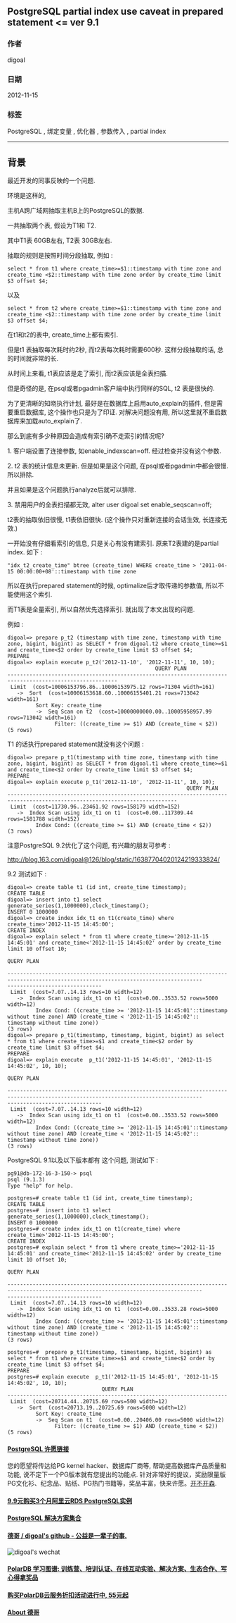 ## PostgreSQL partial index use caveat in prepared statement <= ver 9.1       
                                           
### 作者                                           
digoal                                            
                                              
### 日期                                            
2012-11-15                                                                       
                                            
### 标签                                                                                                                                                            
PostgreSQL , 绑定变量 , 优化器 , 参数传入 , partial index        
                                          
----                                            
                                          
## 背景                                    
最近开发的同事反映的一个问题.  
  
环境是这样的,  
  
主机A跨广域网抽取主机B上的PostgreSQL的数据.  
  
一共抽取两个表, 假设为T1和 T2.  
  
其中T1表 60GB左右, T2表 30GB左右.  
  
抽取的规则是按照时间分段抽取, 例如 :  
  
```  
select * from t1 where create_time>=$1::timestamp with time zone and create_time <$2::timestamp with time zone order by create_time limit $3 offset $4;  
```  
  
以及  
  
```  
select * from t2 where create_time>=$1::timestamp with time zone and create_time <$2::timestamp with time zone order by create_time limit $3 offset $4;  
```  
  
在t1和t2的表中, create_time上都有索引.  
  
但是t1 表抽取每次耗时约2秒, 而t2表每次耗时需要600秒. 这样分段抽取的话, 总的时间就非常的长.  
  
从时间上来看, t1表应该是走了索引, 而t2表应该是全表扫描.  
  
但是奇怪的是, 在psql或者pgadmin客户端中执行同样的SQL, t2 表是很快的.  
  
为了更清晰的知晓执行计划, 最好是在数据库上启用auto_explain的插件, 但是需要重启数据库, 这个操作也只是为了印证. 对解决问题没有用, 所以这里就不重启数据库来加载auto_explain了.  
  
那么到底有多少种原因会造成有索引确不走索引的情况呢?  
  
1\. 客户端设置了连接参数, 如enable_indexscan=off. 经过检查并没有这个参数.  
  
2\. t2 表的统计信息未更新. 但是如果是这个问题, 在psql或者pgadmin中都会很慢. 所以排除.   
  
并且如果是这个问题执行analyze后就可以排除.  
  
3\. 禁用用户的全表扫描都无效,  alter user digoal set enable_seqscan=off;  
  
t2表的抽取依旧很慢, t1表依旧很快. (这个操作只对重新连接的会话生效, 长连接无效.)  
  
一开始没有仔细看索引的信息, 只是关心有没有建索引. 原来T2表建的是partial index. 如下 :   
  
```  
"idx_t2_create_time" btree (create_time) WHERE create_time > '2011-04-15 00:00:00+08'::timestamp with time zone  
```  
  
所以在执行prepared statement的时候, optimalize后才取传递的参数值, 所以不能使用这个索引.  
  
而T1表是全量索引, 所以自然优先选择索引. 就出现了本文出现的问题.  
  
例如 :   
  
```  
digoal=> prepare p_t2 (timestamp with time zone, timestamp with time zone, bigint, bigint) as SELECT * from digoal.t2 where create_time>=$1 and create_time<$2 order by create_time limit $3 offset $4;  
PREPARE  
digoal=> explain execute p_t2('2012-11-10', '2012-11-11', 10, 10);  
                                               QUERY PLAN                                                  
---------------------------------------------------------------------------------------------------------  
 Limit  (cost=10006153796.86..10006153975.12 rows=71304 width=161)  
   ->  Sort  (cost=10006153618.60..10006155401.21 rows=713042 width=161)  
         Sort Key: create_time  
         ->  Seq Scan on t2  (cost=10000000000.00..10005958957.99 rows=713042 width=161)  
               Filter: ((create_time >= $1) AND (create_time < $2))  
(5 rows)  
```  
  
T1 的话执行prepared statement就没有这个问题 :   
  
```  
digoal=> prepare p_t1(timestamp with time zone, timestamp with time zone, bigint, bigint) as SELECT * from digoal.t1 where create_time>=$1 and create_time<$2 order by create_time limit $3 offset $4;  
PREPARE  
digoal=> explain execute p_t1('2012-11-10', '2012-11-11', 10, 10);  
                                                         QUERY PLAN                                                           
----------------------------------------------------------------------------------------------------------------------------  
 Limit  (cost=11730.96..23461.92 rows=158179 width=152)  
   ->  Index Scan using idx_t1 on t1  (cost=0.00..117309.44 rows=1581788 width=152)  
         Index Cond: ((create_time >= $1) AND (create_time < $2))  
(3 rows)  
```  
  
注意PostgreSQL 9.2优化了这个问题, 有兴趣的朋友可参考 :   
  
http://blog.163.com/digoal@126/blog/static/16387704020124219333824/  
  
9.2 测试如下 :   
  
```  
digoal=> create table t1 (id int, create_time timestamp);  
CREATE TABLE  
digoal=> insert into t1 select generate_series(1,1000000),clock_timestamp();  
INSERT 0 1000000  
digoal=> create index idx_t1 on t1(create_time) where create_time>'2012-11-15 14:45:00';  
CREATE INDEX  
digoal=> explain select * from t1 where create_time>='2012-11-15 14:45:01' and create_time<'2012-11-15 14:45:02' order by create_time limit 10 offset 10;  
                                                                            QUERY PLAN                                                
                                
------------------------------------------------------------------------------------------------------------------------------------  
------------------------------  
 Limit  (cost=7.07..14.13 rows=10 width=12)  
   ->  Index Scan using idx_t1 on t1  (cost=0.00..3533.52 rows=5000 width=12)  
         Index Cond: ((create_time >= '2012-11-15 14:45:01'::timestamp without time zone) AND (create_time < '2012-11-15 14:45:02'::  
timestamp without time zone))  
(3 rows)  
digoal=> prepare p_t1(timestamp, timestamp, bigint, bigint) as select * from t1 where create_time>=$1 and create_time<$2 order by create_time limit $3 offset $4;   
PREPARE  
digoal=> explain execute  p_t1('2012-11-15 14:45:01', '2012-11-15 14:45:02', 10, 10);  
                                                                            QUERY PLAN                                                
                                
------------------------------------------------------------------------------------------------------------------------------------  
------------------------------  
 Limit  (cost=7.07..14.13 rows=10 width=12)  
   ->  Index Scan using idx_t1 on t1  (cost=0.00..3533.52 rows=5000 width=12)  
         Index Cond: ((create_time >= '2012-11-15 14:45:01'::timestamp without time zone) AND (create_time < '2012-11-15 14:45:02'::  
timestamp without time zone))  
(3 rows)  
```  
  
PostgreSQL 9.1以及以下版本都有 这个问题, 测试如下 :   
  
```  
pg91@db-172-16-3-150-> psql  
psql (9.1.3)  
Type "help" for help.  
  
postgres=# create table t1 (id int, create_time timestamp);  
CREATE TABLE  
postgres=#  insert into t1 select generate_series(1,1000000),clock_timestamp();  
INSERT 0 1000000  
postgres=# create index idx_t1 on t1(create_time) where create_time>'2012-11-15 14:45:00';  
CREATE INDEX  
postgres=# explain select * from t1 where create_time>='2012-11-15 14:45:01' and create_time<'2012-11-15 14:45:02' order by create_time limit 10 offset 10;  
                                                                            QUERY PLAN                                                
                                
------------------------------------------------------------------------------------------------------------------------------------  
------------------------------  
 Limit  (cost=7.07..14.13 rows=10 width=12)  
   ->  Index Scan using idx_t1 on t1  (cost=0.00..3533.28 rows=5000 width=12)  
         Index Cond: ((create_time >= '2012-11-15 14:45:01'::timestamp without time zone) AND (create_time < '2012-11-15 14:45:02'::  
timestamp without time zone))  
(3 rows)  
  
postgres=#  prepare p_t1(timestamp, timestamp, bigint, bigint) as select * from t1 where create_time>=$1 and create_time<$2 order by create_time limit $3 offset $4;   
PREPARE  
postgres=# explain execute  p_t1('2012-11-15 14:45:01', '2012-11-15 14:45:02', 10, 10);  
                              QUERY PLAN                                
----------------------------------------------------------------------  
 Limit  (cost=20714.44..20715.69 rows=500 width=12)  
   ->  Sort  (cost=20713.19..20725.69 rows=5000 width=12)  
         Sort Key: create_time  
         ->  Seq Scan on t1  (cost=0.00..20406.00 rows=5000 width=12)  
               Filter: ((create_time >= $1) AND (create_time < $2))  
(5 rows)  
```  
  
                                         
  
  
  
  
  
  
  
  
  
  
  
  
  
  
  
  
  
  
  
  
  
  
  
  
  
  
  
  
  
  
  
  
  
  
  
  
  
  
  
  
  
  
  
  
  
  
  
  
  
  
  
  
  
  
  
  
  
  
  
  
  
  
  
  
  
  
  
  
  
  
  
  
  
#### [PostgreSQL 许愿链接](https://github.com/digoal/blog/issues/76 "269ac3d1c492e938c0191101c7238216")
您的愿望将传达给PG kernel hacker、数据库厂商等, 帮助提高数据库产品质量和功能, 说不定下一个PG版本就有您提出的功能点. 针对非常好的提议，奖励限量版PG文化衫、纪念品、贴纸、PG热门书籍等，奖品丰富，快来许愿。[开不开森](https://github.com/digoal/blog/issues/76 "269ac3d1c492e938c0191101c7238216").  
  
  
#### [9.9元购买3个月阿里云RDS PostgreSQL实例](https://www.aliyun.com/database/postgresqlactivity "57258f76c37864c6e6d23383d05714ea")
  
  
#### [PostgreSQL 解决方案集合](https://yq.aliyun.com/topic/118 "40cff096e9ed7122c512b35d8561d9c8")
  
  
#### [德哥 / digoal's github - 公益是一辈子的事.](https://github.com/digoal/blog/blob/master/README.md "22709685feb7cab07d30f30387f0a9ae")
  
  
![digoal's wechat](../pic/digoal_weixin.jpg "f7ad92eeba24523fd47a6e1a0e691b59")
  
  
#### [PolarDB 学习图谱: 训练营、培训认证、在线互动实验、解决方案、生态合作、写心得拿奖品](https://www.aliyun.com/database/openpolardb/activity "8642f60e04ed0c814bf9cb9677976bd4")
  
  
#### [购买PolarDB云服务折扣活动进行中, 55元起](https://www.aliyun.com/activity/new/polardb-yunparter?userCode=bsb3t4al "e0495c413bedacabb75ff1e880be465a")
  
  
#### [About 德哥](https://github.com/digoal/blog/blob/master/me/readme.md "a37735981e7704886ffd590565582dd0")
  
